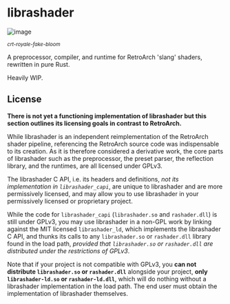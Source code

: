 # librashader

![image](https://user-images.githubusercontent.com/1000503/202991618-e3e38e05-f0de-429d-a3ee-4cd0b077f88f.png)

<small>*crt-royale-fake-bloom*</small>

A preprocessor, compiler, and runtime for RetroArch 'slang' shaders, rewritten in pure Rust.

Heavily WIP.

## License
**There is not yet a functioning implementation of librashader but this section outlines its licensing goals in contrast to
RetroArch.**

While librashader is an independent reimplementation of the RetroArch shader pipeline, referencing the RetroArch source
code was indispensable to its creation. As it is therefore considered a derivative work, the core parts of librashader
such as the preprocessor, the preset parser, the reflection library, and the runtimes, are all licensed under GPLv3.

The librashader C API, i.e. its headers and definitions, *not its implementation in `librashader_capi`*,
are unique to librashader and are more permissively licensed, and may allow you to use librashader in your permissively 
licensed or proprietary project.

While the code for `librashader_capi` (`librashader.so` and `rashader.dll`) is still under GPLv3, 
you may use librashader in a non-GPL work by linking against the MIT licensed `librashader_ld`, 
which implements the librashader C API, and thunks its calls to any `librashader.so` or `rashader.dll` 
library found in the load path, *provided that `librashader.so` or `rashader.dll` are distributed under the restrictions
of GPLv3*. 

Note that if your project is not compatible with GPLv3, you **can not distribute `librashader.so` or `rashader.dll`**
alongside your project, **only `librashader-ld.so` or `rashader-ld.dll`**, which will do nothing without a librashader
implementation in the load path. The end user must obtain the implementation of librashader themselves.